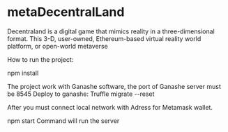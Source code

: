 # metaDecentralLand
Decentraland is a digital game that mimics reality in a three-dimensional format. This 3-D, user-owned, Ethereum-based virtual reality world platform, or open-world metaverse

How to run the project: 

npm install

The project work with Ganashe software, the port of Ganashe server must be 8545
Deploy to ganashe:
Truffle migrate --reset

After you must connect local network with Adress for Metamask wallet. 

npm start 
Command will run the server



